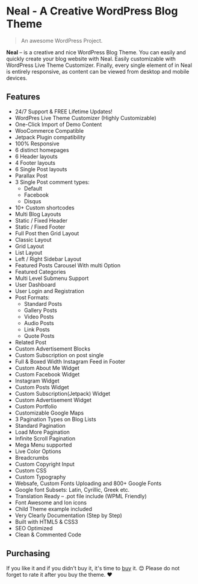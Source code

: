 # Neal - A Creative WordPress Blog Theme

> An awesome WordPress Project.

**Neal** – is a creative and nice WordPress Blog Theme. You can easily and quickly create your blog website with Neal. Easily customizable with WordPress Live Theme Customizer. Finally, every single element of in Neal is entirely responsive, as content can be viewed from desktop and mobile devices.

## Features

- 24/7 Support & FREE Lifetime Updates!
- WordPres Live Theme Customizer (Highly Customizable)
- One-Click Import of Demo Content
- WooCommerce Compatible
- Jetpack Plugin compatibility
- 100% Responsive
- 6 distinct homepages
- 6 Header layouts
- 4 Footer layouts
- 6 Single Post layouts
- Parallax Post
- 3 Single Post comment types:
  - Default
  - Facebook
  - Disqus
- 10+ Custom shortcodes
- Multi Blog Layouts
- Static / Fixed Header
- Static / Fixed Footer
- Full Post then Grid Layout
- Classic Layout
- Grid Layout
- List Layout
- Left / Right Sidebar Layout
- Featured Posts Carousel With multi Option
- Featured Categories
- Multi Level Submenu Support
- User Dashboard
- User Login and Registration
- Post Formats:
  - Standard Posts
  - Gallery Posts
  - Video Posts
  - Audio Posts
  - Link Posts
  - Quote Posts
- Related Post
- Custom Advertisement Blocks
- Custom Subscription on post single
- Full & Boxed Width Instagram Feed in Footer
- Custom About Me Widget
- Custom Facebook Widget
- Instagram Widget
- Custom Posts Widget
- Custom Subscription(Jetpack) Widget
- Custom Advertisement Widget
- Custom Portfolio
- Customizable Google Maps
- 3 Pagination Types on Blog Lists
- Standard Pagination
- Load More Pagination
- Infinite Scroll Pagination
- Mega Menu supported
- Live Color Options
- Breadcrumbs
- Custom Copyright Input
- Custom CSS
- Custom Typography
- Websafe, Custom Fonts Uploading and 800+ Google Fonts
- Google font Subsets: Latin, Cyrillic, Greek etc.
- Translation Ready – .pot file include (WPML Friendly)
- Font Awesome and Ion icons
- Child Theme example included
- Very Clearly Documentation (Step by Step)
- Built with HTML5 & CSS3
- SEO Optimized
- Clean & Commented Code

## Purchasing

If you like it and if you didn't buy it, it's time to [buy](https://themeforest.net/item/neal-a-creative-wordpress-blog-theme/21326288?ref=TheSpan) it. :blush: Please do not forget to rate it after you buy the theme. :heart:

